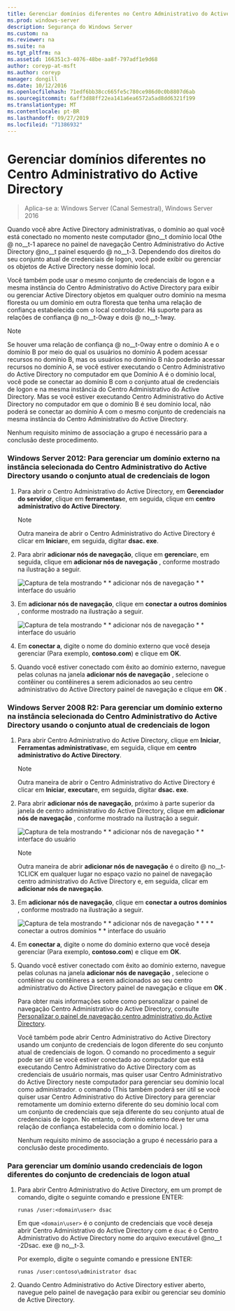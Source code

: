 ```yaml
---
title: Gerenciar domínios diferentes no Centro Administrativo do Active Directory
ms.prod: windows-server
description: Segurança do Windows Server
ms.custom: na
ms.reviewer: na
ms.suite: na
ms.tgt_pltfrm: na
ms.assetid: 166351c3-4076-48be-aa8f-797adf1e9d68
author: coreyp-at-msft
ms.author: coreyp
manager: dongill
ms.date: 10/12/2016
ms.openlocfilehash: 71edf6bb38cc665fe5c780ce986d0c0b8807d6ab
ms.sourcegitcommit: 6aff3d88ff22ea141a6ea6572a5ad8dd6321f199
ms.translationtype: MT
ms.contentlocale: pt-BR
ms.lasthandoff: 09/27/2019
ms.locfileid: "71386932"
---
```

# <a name="manage-different-domains-in-active-directory-administrative-center"></a>Gerenciar domínios diferentes no Centro Administrativo do Active Directory

>Aplica-se a: Windows Server (Canal Semestral), Windows Server 2016

  Quando você abre Active Directory administrativas, o domínio ao qual você está conectado no momento neste computador @no__t domínio local 0the @ no__t-1 aparece no painel de navegação Centro Administrativo do Active Directory @no__t painel esquerdo @ no__t-3. Dependendo dos direitos do seu conjunto atual de credenciais de logon, você pode exibir ou gerenciar os objetos de Active Directory nesse domínio local.

 Você também pode usar o mesmo conjunto de credenciais de logon e a mesma instância do Centro Administrativo do Active Directory para exibir ou gerenciar Active Directory objetos em qualquer outro domínio na mesma floresta ou um domínio em outra floresta que tenha uma relação de confiança estabelecida com o local controlador. Há suporte para as relações de confiança @ no__t-0way e dois @ no__t-1way.

> [!NOTE]
>  Se houver uma relação de confiança @ no__t-0way entre o domínio A e o domínio B por meio do qual os usuários no domínio A podem acessar recursos no domínio B, mas os usuários no domínio B não poderão acessar recursos no domínio A, se você estiver executando o Centro Administrativo do Active Directory no computador em que Domínio A é o domínio local, você pode se conectar ao domínio B com o conjunto atual de credenciais de logon e na mesma instância do Centro Administrativo do Active Directory. Mas se você estiver executando Centro Administrativo do Active Directory no computador em que o domínio B é seu domínio local, não poderá se conectar ao domínio A com o mesmo conjunto de credenciais na mesma instância do Centro Administrativo do Active Directory.

 Nenhum requisito mínimo de associação a grupo é necessário para a conclusão deste procedimento.

### <a name="windows-server-2012-to-manage-a-foreign-domain-in-the-selected-instance-of-active-directory-administrative-center-using-the-current-set-of-logon-credentials"></a>Windows Server 2012: Para gerenciar um domínio externo na instância selecionada do Centro Administrativo do Active Directory usando o conjunto atual de credenciais de logon

1.  Para abrir o Centro Administrativo do Active Directory, em **Gerenciador do servidor**, clique em **ferramentas**e, em seguida, clique em **centro administrativo do Active Directory**.

    > [!NOTE]
    >  Outra maneira de abrir o Centro Administrativo do Active Directory é clicar em **Iniciar**e, em seguida, digitar **dsac. exe**.

2.  Para abrir **adicionar nós de navegação**, clique em **gerenciar**e, em seguida, clique em **adicionar nós de navegação** , conforme mostrado na ilustração a seguir.

     ![Captura de tela mostrando * * adicionar nós de navegação * * interface do usuário](media/ADDS_ADACAddNavNode.gif)

3.  Em **adicionar nós de navegação**, clique em **conectar a outros domínios** , conforme mostrado na ilustração a seguir.

     ![Captura de tela mostrando * * adicionar nós de navegação * * interface do usuário](media/ADDS_ADACConnectToDomain.gif)

4.  Em **conectar a**, digite o nome do domínio externo que você deseja gerenciar \(Para exemplo, **contoso.com**\) e clique em **OK**.

5.  Quando você estiver conectado com êxito ao domínio externo, navegue pelas colunas na janela **adicionar nós de navegação** , selecione o contêiner ou contêineres a serem adicionados ao seu centro administrativo do Active Directory painel de navegação e clique em **OK** .

### <a name="windows-server-2008-r2-to-manage-a-foreign-domain-in-the-selected-instance-of-active-directory-administrative-center-using-the-current-set-of-logon-credentials"></a>Windows Server 2008 R2: Para gerenciar um domínio externo na instância selecionada do Centro Administrativo do Active Directory usando o conjunto atual de credenciais de logon

1. Para abrir Centro Administrativo do Active Directory, clique em **Iniciar**, **Ferramentas administrativas**e, em seguida, clique em **centro administrativo do Active Directory**.

   > [!NOTE]
   >  Outra maneira de abrir o Centro Administrativo do Active Directory é clicar em **Iniciar**, **executar**e, em seguida, digitar **dsac. exe**.

2. Para abrir **adicionar nós de navegação**, próximo à parte superior da janela de centro administrativo do Active Directory, clique em **adicionar nós de navegação** , conforme mostrado na ilustração a seguir.

    ![Captura de tela mostrando * * adicionar nós de navegação * * interface do usuário](media/click_add_nav_nodes.gif)

   > [!NOTE]
   >  Outra maneira de abrir **adicionar nós de navegação** é o direito @ no__t-1CLICK em qualquer lugar no espaço vazio no painel de navegação centro administrativo do Active Directory e, em seguida, clicar em **adicionar nós de navegação**.

3. Em **adicionar nós de navegação**, clique em **conectar a outros domínios** , conforme mostrado na ilustração a seguir.

    ![Captura de tela mostrando * * adicionar nós de navegação * * * * conectar a outros domínios * * interface do usuário](media/add_nav_nodes.gif)

4. Em **conectar a**, digite o nome do domínio externo que você deseja gerenciar \(Para exemplo, **contoso.com**\) e clique em **OK**.

5. Quando você estiver conectado com êxito ao domínio externo, navegue pelas colunas na janela **adicionar nós de navegação** , selecione o contêiner ou contêineres a serem adicionados ao seu centro administrativo do Active Directory painel de navegação e clique em **OK** .

   Para obter mais informações sobre como personalizar o painel de navegação Centro Administrativo do Active Directory, consulte [Personalizar o painel de navegação centro administrativo do Active Directory](customize-the-active-directory-administrative-center-navigation-pane.md).

   Você também pode abrir Centro Administrativo do Active Directory usando um conjunto de credenciais de logon diferente do seu conjunto atual de credenciais de logon. O comando no procedimento a seguir pode ser útil se você estiver conectado ao computador que está executando Centro Administrativo do Active Directory com as credenciais de usuário normais, mas quiser usar Centro Administrativo do Active Directory neste computador para gerenciar seu domínio local como administrador. o comando \(This também poderá ser útil se você quiser usar Centro Administrativo do Active Directory para gerenciar remotamente um domínio externo diferente do seu domínio local com um conjunto de credenciais que seja diferente do seu conjunto atual de credenciais de logon. No entanto, o domínio externo deve ter uma relação de confiança estabelecida com o domínio local. \)

   Nenhum requisito mínimo de associação a grupo é necessário para a conclusão deste procedimento.

### <a name="to-manage-a-domain-using-logon-credentials-that-are-different-from-the-current-set-of-logon-credentials"></a>Para gerenciar um domínio usando credenciais de logon diferentes do conjunto de credenciais de logon atual

1.  Para abrir Centro Administrativo do Active Directory, em um prompt de comando, digite o seguinte comando e pressione ENTER:

     `runas /user:<domain\user> dsac`

     Em que `<domain\user>` é o conjunto de credenciais que você deseja abrir Centro Administrativo do Active Directory com e `dsac` é o Centro Administrativo do Active Directory nome do arquivo executável @no__t -2Dsac. exe @ no__t-3.

     Por exemplo, digite o seguinte comando e pressione ENTER:

     `runas /user:contoso\administrator dsac`

2.  Quando Centro Administrativo do Active Directory estiver aberto, navegue pelo painel de navegação para exibir ou gerenciar seu domínio de Active Directory.

  

